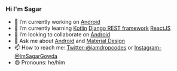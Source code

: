 ### Hi I'm Sagar

* 🔭 I’m currently working on [Android](https://developer.android.com/)
* 🌱 I’m currently learning [Kotlin](https://kotlinlang.org/) [Django REST framework](https://www.django-rest-framework.org/) [ReactJS](https://reactjs.org/)
* 👯 I’m looking to collaborate on [Android](https://developer.android.com/)
* 💬 Ask me about [Android](https://developer.android.com/) and [Material Design](https://material.io/)
* 📫 How to reach me: [Twitter-@iamdropcodes](https://twitter.com/imdropcodes) or [Instagram-@ImSagarGowda](https://www.instagram.com/imsagargowda/)
* 😄 Pronouns: he/him

